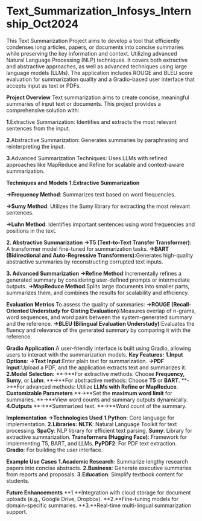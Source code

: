 # Text_Summarization_Infosys_Internship_Oct2024
This Text Summarization Project aims to develop a tool that efficiently condenses long articles, papers, or documents into concise summaries while preserving the key information and context. Utilizing advanced Natural Language Processing (NLP) techniques.
It covers both extractive and abstractive approaches, as well as advanced techniques using large language models (LLMs). The application includes ROUGE and BLEU score evaluation for summarization quality and a Gradio-based user interface that accepts input as text or PDFs.

**Project Overview**
Text summarization aims to create concise, meaningful summaries of input text or documents. This project provides a comprehensive solution with:

**1**.Extractive Summarization: Identifies and extracts the most relevant sentences from the input.

**2**.Abstractive Summarization: Generates summaries by paraphrasing and reinterpreting the input.

**3**.Advanced Summarization Techniques: Uses LLMs with refined approaches like MapReduce and Refine for scalable and context-aware summarization.

**Techniques and Models**
**1.Extractive Summarization**
  
  **->Frequency Method**: Summarizes text based on word frequencies.
  
  **->Sumy Method**: Utilizes the Sumy library for extracting the most relevant sentences.
  
  **->Luhn Method**: Identifies important sentences using word frequencies and positions in the text.

**2. Abstractive Summarization**
  **->T5 (Text-to-Text Transfer Transformer)**: A transformer model fine-tuned for summarization tasks.
  **->BART (Bidirectional and Auto-Regressive Transformers)**:Generates high-quality abstractive summaries by reconstructing     corrupted text inputs.


**3. Advanced Summarization**
  **->Refine Method**:Incrementally refines a generated summary by considering user-defined prompts or intermediate outputs.
  **->MapReduce Method**:Splits large documents into smaller parts, summarizes them, and combines the results for scalability    and efficiency.

**Evaluation Metrics**
To assess the quality of summaries:
**->ROUGE (Recall-Oriented Understudy for Gisting Evaluation)**:Measures overlap of n-grams, word sequences, and word pairs between the system-generated summary and the reference.
**->BLEU (Bilingual Evaluation Understudy)**:Evaluates the fluency and relevance of the generated summary by comparing it with the reference.

**Gradio Application**
A user-friendly interface is built using Gradio, allowing users to interact with the summarization models.
**Key Features:**
**1.Input Options**:
  **->Text Input**:Enter plain text for summarization.
  **->PDF Input**:Upload a PDF, and the application extracts text and summarizes it.
**2.Model Selection:**
  **->**For extractive methods: Choose **Frequency, Sumy**, or **Luhn**.
  **->**For abstractive methods: Choose **T5** or **BART**.
  **->**For advanced methods: Utilize **LLMs with Refine or MapReduce**.
**Customizable Parameters**
  **->**Set the **maximum word limit** for summaries.
 **->**View word counts and summary outputs dynamically.
**4.Outputs**
  **->**Summarized text.
  **->**Word count of the summary.

  
**Implementation**
**->Technologies Used**
  **1.Python**: Core language for implementation.
  **2.Libraries:**
    **NLTK**: Natural Language Toolkit for text processing.
    **SpaCy**: NLP library for efficient text parsing.
    **Sumy**: Library for extractive summarization.
    **Transformers (Hugging Face)**: Framework for implementing T5, BART, and LLMs.
    **PyPDF2**: For PDF text extraction.
    **Gradio**: For building the user interface.

**Example Use Cases**
  **1.Academic Research**: Summarize lengthy research papers into concise abstracts.
  **2.Business**: Generate executive summaries from reports and proposals.
  **3.Education**: Simplify textbook content for students.

**Future Enhancements**
  **1.**Integration with cloud storage for document uploads (e.g., Google Drive, Dropbox).
  **2.**Fine-tuning models for domain-specific summaries.
  **3.**Real-time multi-lingual summarization support.
